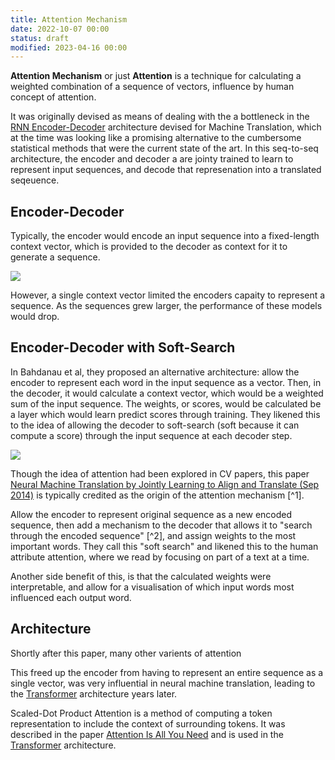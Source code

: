 ```yaml
---
title: Attention Mechanism
date: 2022-10-07 00:00
status: draft
modified: 2023-04-16 00:00
---
```


**Attention Mechanism** or just **Attention** is a technique for calculating a weighted combination of a sequence of vectors, influence by human concept of attention.

It was originally devised as means of dealing with the a bottleneck in the [RNN Encoder-Decoder](rnn-encoder-decoder.md) architecture devised for Machine Translation, which at the time was looking like a promising alternative to the cumbersome statistical methods that were the current state of the art. In this seq-to-seq architecture, the encoder and decoder a are jointy trained to learn to represent input sequences, and decode that represenation into a translated seqeuence.

## Encoder-Decoder

Typically, the encoder would encode an input sequence into a fixed-length context vector, which is provided to the decoder as context for it to generate a sequence.

![](../../../_media/attention-mechanism-context-vector.png)

 However, a single context vector limited the encoders capaity to represent a sequence. As the sequences grew larger, the performance of these models would drop.

## Encoder-Decoder with Soft-Search

In Bahdanau et al, they proposed an alternative architecture: allow the encoder to represent each word in the input sequence as a vector. Then, in the decoder, it would calculate a context vector, which would be a weighted sum of the input sequence. The weights, or scores, would be calculated be a layer which would learn predict scores through training. They likened this to the idea of allowing the decoder to soft-search (soft because it can compute a score) through the input sequence at each decoder step.

![](../../../_media/attention-mechanism-attention.png)

Though the idea of attention had been explored in CV papers, this paper [Neural Machine Translation by Jointly Learning to Align and Translate (Sep 2014)](../reference/papers/neural-machine-translation-by-jointly-learning-to-align-and-translate-sep-2014.md) is typically credited as the origin of the attention mechanism [^1].

Allow the encoder to represent original sequence as a new encoded sequence, then add a mechanism to the decoder that allows it to "search through the encoded sequence" [^2], and assign weights to the most important words. They call this "soft search" and likened this to the human attribute attention, where we read by focusing on part of a text at a time.

Another side benefit of this, is that the calculated weights were interpretable, and allow for a visualisation of which input words most influenced each output word.

## Architecture

Shortly after this paper, many other varients of attention

This freed up the encoder from having to represent an entire sequence as a single vector, was very influential in neural machine translation, leading to the [Transformer](transformer.md) architecture years later.

Scaled-Dot Product Attention is a method of computing a token representation to include the context of surrounding tokens. It was described in the paper [Attention Is All You Need](attention-is-all-you-need.md) and is used in the [Transformer](../public/notes/permanent/transformer.md) architecture.
